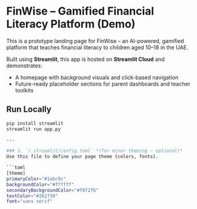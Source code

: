 # FinWise – Gamified Financial Literacy Platform (Demo)

This is a prototype landing page for FinWise – an AI-powered, gamified platform that teaches financial literacy to children aged 10–18 in the UAE.

Built using **Streamlit**, this app is hosted on **Streamlit Cloud** and demonstrates:
- A homepage with background visuals and click-based navigation
- Future-ready placeholder sections for parent dashboards and teacher toolkits

## Run Locally

```bash
pip install streamlit
streamlit run app.py

---

### 3. `/.streamlit/config.toml` *(for minor theming — optional)*  
Use this file to define your page theme (colors, fonts).

```toml
[theme]
primaryColor="#1abc9c"
backgroundColor="#ffffff"
secondaryBackgroundColor="#f0f2f6"
textColor="#262730"
font="sans serif"
